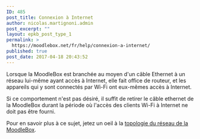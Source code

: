 ```yaml
---
ID: 485
post_title: Connexion à Internet
author: nicolas.martignoni.admin
post_excerpt: ""
layout: epkb_post_type_1
permalink: >
  https://moodlebox.net/fr/help/connexion-a-internet/
published: true
post_date: 2017-04-18 20:43:52
---
```

Lorsque la MoodleBox est branchée au moyen d'un câble Ethernet à un réseau lui-même ayant accès à Internet, elle fait office de routeur, et les appareils qui y sont connectés par Wi-Fi ont eux-mêmes accès à Internet.

Si ce comportement n'est pas désiré, il suffit de retirer le câble ethernet de la MoodleBox durant la période où l'accès des clients Wi-Fi à Internet ne doit pas être fourni.

Pour en savoir plus à ce sujet, jetez un oeil à la <a href="https://moodlebox.net/fr/help/topologie-du-reseau-de-la-moodlebox/">topologie du réseau de la MoodleBox</a>.